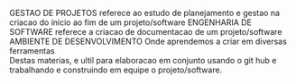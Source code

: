 
GESTAO DE PROJETOS  referece ao estudo  de planejamento e gestao  na criacao do inicio ao fim de um projeto/software
ENGENHARIA DE SOFTWARE  referece a criacao de documentacao  de um projeto/software
AMBIENTE DE DESENVOLVIMENTO  Onde aprendemos a criar  em diversas ferramentas  
Destas materias, e ultil para elaboracao em conjunto usando  o git hub e trabalhando e construindo em equipe o projeto/software.
